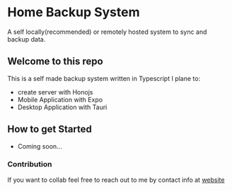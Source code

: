 # Home Backup System
A self locally(recommended) or remotely  hosted system to sync and backup data.

## Welcome to this repo
This is a self made backup system written in Typescript
I plane to:
- create server with Honojs
- Mobile Application with Expo
- Desktop Application with Tauri

## How to get Started
- Coming soon...

### Contribution
If you want to collab feel free to reach out to me by contact info at [website](https://ajmalshahabudeen.vercel.app)
